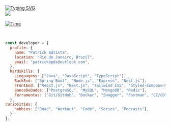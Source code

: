 <div>
<div align='left'>
<a href="https://github.com/Patrickbpds" target="_blank">
    <img src="https://readme-typing-svg.demolab.com?font=Fira+Code&pause=1000&color=51ADF7&width=435&lines=Patrick+Bpds;FullStack+Developer;1%25+Better+Every+Day" alt="Typing SVG" /></a>
</a>

<div align='left'>
<a href="https://www.linkedin.com/in/patrick-development/" target="_blank"
      ><img
        src="https://img.shields.io/badge/-LinkedIn-%230077B5?style=for-the-badge&logo=linkedin&logoColor=white"
        target="_blank"
    /></a>
</div>
<br />
<div align='lefet'>
<a href="https://wakatime.com/@patrickbpds"
     ><img
        src="https://wakatime.com/badge/user/4f67751f-138a-42a5-bc5f-dc5ec7f8390f.svg"
        alt="Time" /></a>
</div> 

<br />

```javascript

const developer = {
  profile: {
    name: "Patrick Batista",
    location: "Rio de Janeiro, Brazil",
    email: "patrickbpds@outlook.com",
  },
  hardskills: {
    Linguagens: ["Java", "JavaScript", "TypeScript"],
    BackEnd: ["Spring Boot", "Node.js", "Express", "Nest.js"],
    FrontEnd: ["React.js", "Next.js", "Tailwind CSS", "Styled-Components", "Shadcn UI"],
    BancoDeDados: ["PostgreSQL", "MySQL", "MongoDB", "Redis"],
    Ferramentas: ["Git/GitHub", "Docker", "Swagger", "Postman", "CI/CD"],
  },
curiosities: {
    hobbies: ["Read", "Workout", "Code", "Series", "Podcasts"],
  }
};

```
